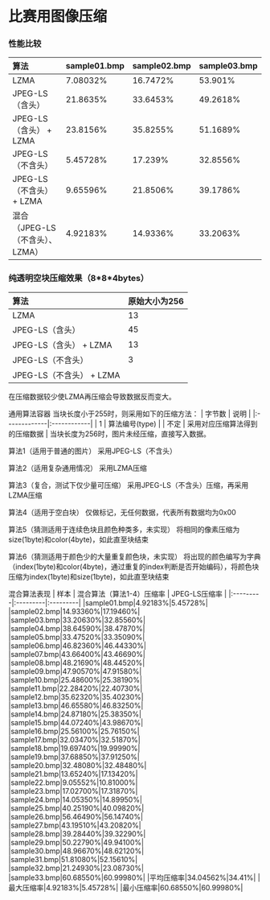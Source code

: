 # 比赛用图像压缩

### 性能比较



| 算法                  | sample01.bmp | sample02.bmp | sample03.bmp |
|:--------------------|:-------------|:-------------|:-------------|
| LZMA                | 7.08032%     | 16.7472%     | 53.901%      |
| JPEG-LS（含头）         | 21.8635%     | 33.6453%     | 49.2618%     |
| JPEG-LS（含头） + LZMA  | 23.8156%     | 35.8255%     | 51.1689%     |
| JPEG-LS（不含头）        | 5.45728%     | 17.239%      | 32.8556%     |
| JPEG-LS（不含头） + LZMA | 9.65596%     | 21.8506%      | 39.1786%     |
| 混合（JPEG-LS（不含头）、LZMA）   | 4.92183%     | 14.9336%      | 33.2063%     |

### 纯透明空块压缩效果（8\*8\*4bytes）

| 算法             | 原始大小为256 |
|:---------------|:---------|
| LZMA           | 13       |
| JPEG-LS（含头）    | 45       |
| JPEG-LS（含头） + LZMA | 13       |
| JPEG-LS（不含头）    | 3        |
| JPEG-LS（不含头） + LZMA |          |

在压缩数据较少使LZMA再压缩会导致数据反而变大。

通用算法容器
当块长度小于255时，则采用如下的压缩方法：
| 字节数          | 说明          |
|:-------------|:------------|
| 1            | 算法编号(type)        |
| 不定            | 采用对应压缩算法得到的压缩数据      |
当块长度为256时，图片未经压缩，直接写入数据。

算法1（适用于普通的图片）
采用JPEG-LS（不含头）

算法2（适用复杂通用情况）
采用LZMA压缩

算法3（复合，测试下仅少量可压缩）
采用JPEG-LS（不含头）压缩，再采用LZMA压缩

算法4（适用于空白块）
仅做标记，无任何数据，代表所有数据均为0x00

算法5（猜测适用于连续色块且颜色种类多，未实现）
将相同的像素压缩为size(1byte)和color(4byte)，如此直至块结束

算法6（猜测适用于颜色少的大量重复颜色块，未实现）
将出现的颜色编写为字典（index(1byte)和color(4byte)，通过重复的index判断是否开始编码），将颜色块压缩为index(1byte)和size(1byte)，如此直至块结束

混合算法表现
| 样本       | 混合算法（算法1-4）压缩率      | JPEG-LS压缩率      |
|:---------|:---------|:---------|
|sample01.bmp|4.92183%|5.45728%|
|sample02.bmp|14.93360%|17.19460%|
|sample03.bmp|33.20630%|32.85560%|
|sample04.bmp|38.64590%|38.47870%|
|sample05.bmp|33.47520%|33.35090%|
|sample06.bmp|46.82360%|46.44330%|
|sample07.bmp|43.66400%|43.46690%|
|sample08.bmp|48.21690%|48.44520%|
|sample09.bmp|47.90570%|47.91580%|
|sample10.bmp|25.48600%|25.38190%|
|sample11.bmp|22.28420%|22.40730%|
|sample12.bmp|35.62320%|35.40230%|
|sample13.bmp|46.65580%|46.83250%|
|sample14.bmp|24.87180%|25.38350%|
|sample15.bmp|44.07240%|43.98670%|
|sample16.bmp|25.56100%|25.76150%|
|sample17.bmp|32.03470%|32.51870%|
|sample18.bmp|19.69740%|19.99990%|
|sample19.bmp|37.68850%|37.91250%|
|sample20.bmp|32.48080%|32.48480%|
|sample21.bmp|13.65240%|17.13420%|
|sample22.bmp|9.05552%|10.81000%|
|sample23.bmp|17.02700%|17.31870%|
|sample24.bmp|14.05350%|14.89950%|
|sample25.bmp|40.25190%|40.09820%|
|sample26.bmp|56.46490%|56.14740%|
|sample27.bmp|43.19510%|43.20820%|
|sample28.bmp|39.28440%|39.32290%|
|sample29.bmp|50.22790%|49.94100%|
|sample30.bmp|48.96670%|48.62120%|
|sample31.bmp|51.81080%|52.15610%|
|sample32.bmp|21.24930%|23.08730%|
|sample33.bmp|60.68550%|60.99980%|
|平均压缩率|34.04562%|34.41%|
|最大压缩率|4.92183%|5.45728%|
|最小压缩率|60.68550%|60.99980%|




